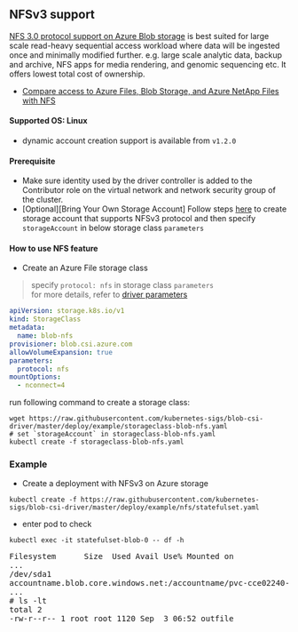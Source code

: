 ## NFSv3 support
[NFS 3.0 protocol support on Azure Blob storage](https://docs.microsoft.com/en-us/azure/storage/blobs/network-file-system-protocol-support) is best suited for large scale read-heavy sequential access workload where data will be ingested once and minimally modified further. e.g. large scale analytic data, backup and archive, NFS apps for media rendering, and genomic sequencing etc. It offers lowest total cost of ownership.
 - [Compare access to Azure Files, Blob Storage, and Azure NetApp Files with NFS](https://docs.microsoft.com/en-us/azure/storage/common/nfs-comparison)

#### Supported OS: Linux
 - dynamic account creation support is available from `v1.2.0`

#### Prerequisite
 - Make sure identity used by the driver controller is added to the Contributor role on the virtual network and network security group of the cluster.
 - [Optional][Bring Your Own Storage Account] Follow steps [here](https://docs.microsoft.com/en-us/azure/storage/blobs/network-file-system-protocol-support-how-to) to create storage account that supports NFSv3 protocol and then specify `storageAccount` in below storage class `parameters`

#### How to use NFS feature
 - Create an Azure File storage class
> specify `protocol: nfs` in storage class `parameters`
> </br>for more details, refer to [driver parameters](../../../docs/driver-parameters.md)
```yaml
apiVersion: storage.k8s.io/v1
kind: StorageClass
metadata:
  name: blob-nfs
provisioner: blob.csi.azure.com
allowVolumeExpansion: true
parameters:
  protocol: nfs
mountOptions:
  - nconnect=4
```

run following command to create a storage class:
```console
wget https://raw.githubusercontent.com/kubernetes-sigs/blob-csi-driver/master/deploy/example/storageclass-blob-nfs.yaml
# set `storageAccount` in storageclass-blob-nfs.yaml
kubectl create -f storageclass-blob-nfs.yaml
```

### Example
 - Create a deployment with NFSv3 on Azure storage
```console
kubectl create -f https://raw.githubusercontent.com/kubernetes-sigs/blob-csi-driver/master/deploy/example/nfs/statefulset.yaml
```

 - enter pod to check
```console
kubectl exec -it statefulset-blob-0 -- df -h
```
<pre>
Filesystem      Size  Used Avail Use% Mounted on
...
/dev/sda1                                                                                 29G   11G   19G  37% /etc/hosts
accountname.blob.core.windows.net:/accountname/pvc-cce02240-5d13-4bcb-b9eb-f9c7eeaaa640  256T     0  256T   0% /mnt/blob
...
# ls -lt
total 2
-rw-r--r-- 1 root root 1120 Sep  3 06:52 outfile
</pre>
